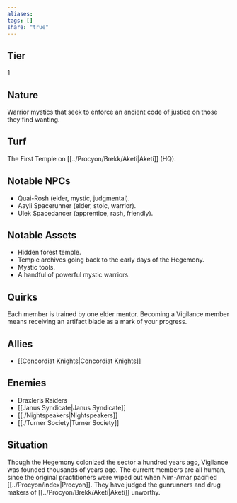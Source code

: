 ```yaml
---
aliases: 
tags: []
share: "true"
---
```

## Tier
1

## Nature
Warrior mystics that seek to enforce an ancient code of justice on those they find wanting.

## Turf
The First Temple on [[../Procyon/Brekk/Aketi|Aketi]] (HQ).

## Notable NPCs
- Quai-Rosh (elder, mystic, judgmental).
- Aayli Spacerunner (elder, stoic, warrior).
- Ulek Spacedancer (apprentice, rash, friendly).

## Notable Assets
- Hidden forest temple.
- Temple archives going back to the early days of the Hegemony.
- Mystic tools.
- A handful of powerful mystic warriors.

## Quirks
Each member is trained by one elder mentor. Becoming a Vigilance member means receiving an artifact blade as a mark of your progress.

## Allies
- [[Concordiat Knights|Concordiat Knights]]

## Enemies
- Draxler’s Raiders
- [[Janus Syndicate|Janus Syndicate]]
- [[./Nightspeakers|Nightspeakers]]
- [[./Turner Society|Turner Society]]

## Situation
Though the Hegemony colonized the sector a hundred years ago, Vigilance was founded thousands of years ago. The current members are all human, since the original practitioners were wiped out when Nim-Amar pacified [[../Procyon/index|Procyon]]. They have judged the gunrunners and drug makers of [[../Procyon/Brekk/Aketi|Aketi]] unworthy.
